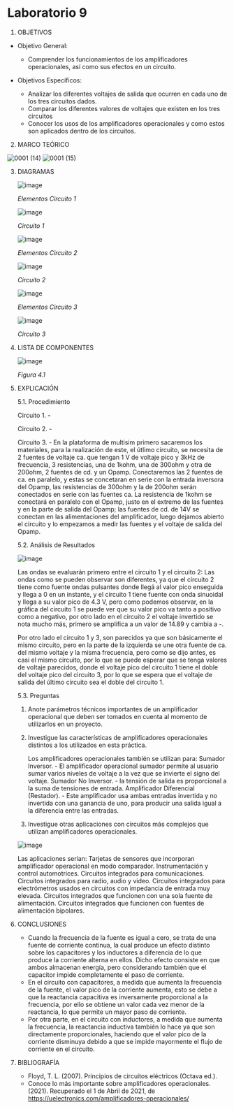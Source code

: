 # Laboratorio 9
1. OBJETIVOS
- Objetivo General:
   
   - Comprender los funcionamientos de los amplificadores operacionales, así como sus efectos en un circuito.
   
- Objetivos Específicos:
 
   - Analizar los diferentes voltajes de salida que ocurren en cada uno de los tres circuitos dados.
   - Comparar los diferentes valores de voltajes que existen en los tres circuitos
   - Conocer los usos de los amplificadores operacionales y como estos son aplicados dentro de los circuitos.
   
2. MARCO TEÓRICO
   
![0001 (14)](https://user-images.githubusercontent.com/76133212/113235237-54afe600-9268-11eb-9839-5e8bc4da5ffa.jpg)
![0001 (15)](https://user-images.githubusercontent.com/76133212/113235248-58dc0380-9268-11eb-8a2b-580f172e5c9c.jpg)

   
   
3. DIAGRAMAS
   
   ![image](https://user-images.githubusercontent.com/75439689/113229697-1bbe4400-925d-11eb-9ebf-3ea3d8e1bbf3.png)
   
   *Elementos Circuito 1*
   
   ![image](https://user-images.githubusercontent.com/75439689/113229726-27aa0600-925d-11eb-98d1-dc517b743344.png)
   
   *Circuito 1*
   
   ![image](https://user-images.githubusercontent.com/75439689/113229745-30024100-925d-11eb-913e-5a0e204da038.png)
   
   *Elementos Circuito 2*
   
   ![image](https://user-images.githubusercontent.com/75439689/113229829-5d4eef00-925d-11eb-9714-3491b01569da.png)
   
   *Circuito 2*
   
   ![image](https://user-images.githubusercontent.com/75439689/113229836-60e27600-925d-11eb-8945-8146c9328561.png)
   
   *Elementos Circuito 3*
   
   ![image](https://user-images.githubusercontent.com/75439689/113229842-63dd6680-925d-11eb-9f5f-bb7b94432680.png)
   
   *Circuito 3*
   
4. LISTA DE COMPONENTES
   
   ![image](https://user-images.githubusercontent.com/75439689/113228015-938a6f80-9259-11eb-8af3-280991a69b86.png)
   
   *Figura 4.1*

5. EXPLICACIÓN

   5.1. Procedimiento
   
    Circuito 1. - 
    
    Circuito 2. -
    
    Circuito 3. - En la plataforma de multisim primero sacaremos los materiales, para la realización de este, el útlimo circuito, se necesita de 2 fuentes de voltaje ca. que tengan 1 V de voltaje pico y 3kHz de frecuencia, 3 resistencias, una de 1kohm, una de 300ohm y otra de 200ohm, 2 fuentes de cd. y un Opamp. Conectaremos las 2 fuentes de ca. en paralelo, y estas se concetaran en serie con la entrada inversora del Opamp, las resistencias de 300ohm y la de 200ohm serán conectados en serie con las fuentes ca. La resistencia de 1kohm se conectará en paralelo con el Opamp, justo en el extremo de las fuentes y en la parte de salida del Opamp; las fuentes de cd. de 14V se conectan en las alimentaciones del amplificador, luego dejamos abierto el circuito y lo empezamos a medir las fuentes y el voltaje de salida del Opamp. 

   5.2. Análisis de Resultados
   
     ![image](https://user-images.githubusercontent.com/75439689/113229510-be29f780-925c-11eb-87d4-bbcbb038f703.png)
     
     Las ondas se evaluarán primero entre el circuito 1 y el circuito 2:
     Las ondas como se pueden observar son diferentes, ya que el circuito 2 tiene como fuente ondas pulsantes donde llegá al valor pico enseguida y llega a 0 en un instante, y el circuito 1 tiene fuente con onda sinuoidal y llega a su valor pico de 4.3 V, pero como podemos observar, en la gráfica del circuito 1 se puede ver que su valor pico va tanto a positivo como a negativo, por otro lado en el circuito 2 el voltaje invertido se nota mucho más, primero se amplifica a un valor de 14.89 y cambia a -.
     
     Por otro lado el circuito 1 y 3, son parecidos ya que son básicamente el mismo circuito, pero en la parte de la izquierda se une otra fuente de ca. del mismo voltaje y la misma frecuencia, pero como se dijo antes, es casi el mismo circuito, por lo que se puede esperar que se tenga valores de voltaje parecidos, donde el voltaje pico del circuito 1 tiene el doble del voltaje pico del circuito 3, por lo que se espera que el voltaje de salida del último circuito sea el doble del circuito 1.
     
   5.3. Preguntas
   
   1. Anote parámetros técnicos importantes de un amplificador operacional que deben ser tomados en cuenta al momento de utilizarlos en un proyecto.
   2. Investigue las características de amplificadores operacionales distintos a los utilizados en esta práctica.
      
      Los amplificadores operacionales también se utilizan para: Sumador Inversor. - El amplificador operacional sumador permite al usuario sumar varios niveles de voltaje a la vez que se invierte el signo del voltaje. Sumador No Inversor. - la tensión de salida es proporcional a la suma de tensiones de entrada. Amplificador Diferencial (Restador). - Este amplificador usa ambas entradas invertida y no invertida con una ganancia de uno, para producir una salida igual a la diferencia entre las entradas.
      
   4. Investigue otras aplicaciones con circuitos más complejos que utilizan amplificadores operacionales.
   
   ![image](https://user-images.githubusercontent.com/75439689/113233888-d18d9080-9265-11eb-8601-68a575b25afa.png)
   
   Las aplicaciones serían:
   Tarjetas de sensores que incorporan amplificador operacional en modo comparador. 
   Instrumentación y control automotrices.
   Circuitos integrados para comunicaciones.
   Circuitos integrados para radio, audio y video.
   Circuitos integrados para electrómetros usados en circuitos con impedancia de entrada muy elevada.
   Circuitos integrados que funcionen con una sola fuente de alimentación.
   Circuitos integrados que funcionen con fuentes de alimentación bipolares.
   
6. CONCLUSIONES

   - Cuando la frecuencia de la fuente es igual a cero, se trata de una fuente de corriente continua, la cual produce un efecto distinto sobre los capacitores y los inductores a diferencia de lo que produce la corriente alterna en ellos. Dicho efecto consiste en que ambos almacenan energía, pero considerando también que el capacitor impide completamente el paso de corriente. 
   - En el circuito con capacitores, a medida que aumenta la frecuencia de la fuente, el valor pico de la corriente aumenta, esto se debe a que la reactancia capacitiva es inversamente proporcional a la frecuencia, por ello se obtiene un valor cada vez menor de la reactancia, lo que permite un mayor paso de corriente.
   - Por otra parte, en el circuito con inductores, a medida que aumenta la frecuencia, la reactancia inductiva también lo hace ya que son directamente proporcionales, haciendo que el valor pico de la corriente disminuya debido a que se impide mayormente el flujo de corriente en el circuito.


7. BIBLIOGRAFÍA

   - Floyd, T. L. (2007). Principios de circuitos eléctricos (Octava ed.).
   - Conoce lo más importante sobre amplificadores operacionales. (2021). Recuperado el 1 de Abril de 2021, de https://uelectronics.com/amplificadores-operacionales/
